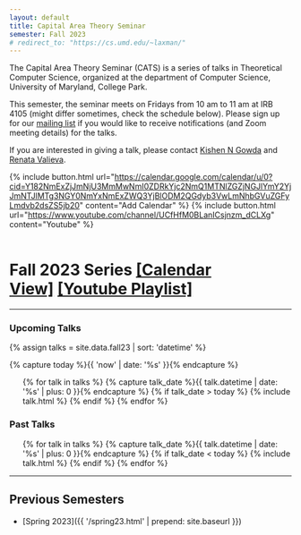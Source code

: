 ```yaml
---
layout: default
title: Capital Area Theory Seminar
semester: Fall 2023
# redirect_to: "https://cs.umd.edu/~laxman/"
---
```


The Capital Area Theory Seminar (CATS) is a series of talks in 
Theoretical Computer Science, organized at the department of Computer 
Science, University of Maryland, College Park. 

<!-- Modify this -->
This semester, the seminar meets on Fridays from 10 am to 11 am at IRB 4105
(might differ sometimes, check the schedule below). 
Please sign up for our [mailing list][theory-local] if you would like to 
receive notifications (and Zoom meeting details) for the talks.

If you are interested in giving a talk, please contact [Kishen N Gowda][kishen]
and [Renata Valieva][renata].
<!--  -->

{% include button.html url="https://calendar.google.com/calendar/u/0?cid=Y182NmExZjJmNjU3MmMwNmI0ZDRkYjc2NmQ1MTNlZGZjNGJlYmY2YjJmNTJlMTg3NGY0NmYxNmExZWQ3YjBlODM2QGdyb3VwLmNhbGVuZGFyLmdvb2dsZS5jb20" content="Add Calendar" %} {% include button.html url="https://www.youtube.com/channel/UCfHfM0BLanICsjnzm_dCLXg" content="Youtube" %}
<br>
<br>

<!-- Modify this -->
<h1>Fall 2023 Series <span><a href="https://calendar.google.com/calendar/embed?src=c_66a1f2f6572c06b4d4db766d513edfc4bebf6b2f52e1874f46f16a1ed7b0e836%40group.calendar.google.com&ctz=America%2FNew_York">[Calendar View]</a>&nbsp;<a href="https://www.youtube.com/playlist?list=PLguvVsMLmA-By_ylJ5hGbeQceseMOS2CZ">[Youtube Playlist]</a></span></h1>
<!--  -->
<hr/>

### Upcoming Talks
<!-- Modify this -->
{% assign talks = site.data.fall23 | sort: 'datetime' %}
<!--  -->
{% capture today %}{{ 'now' | date: '%s' }}{% endcapture %}

<ul>
{% for talk in talks %}
  {% capture talk_date %}{{ talk.datetime | date: '%s' | plus: 0 }}{% endcapture %}
  {% if talk_date > today %}
      {% include talk.html %}
  {% endif %}
{% endfor %}
</ul>

### Past Talks
<ul>
{% for talk in talks %}
  {% capture talk_date %}{{ talk.datetime | date: '%s' | plus: 0 }}{% endcapture %}
  {% if talk_date < today %}
      {% include talk.html %}
  {% endif %}
{% endfor %}
</ul>

<hr/>

## Previous Semesters
- [Spring 2023]({{ '/spring23.html' | prepend: site.baseurl }})

<!-- Modify this -->
[kishen]: https://www.cs.umd.edu/people/kishen19
[renata]: https://www.cs.umd.edu/people/rvalieva
[theory-local]: https://mailman.cs.umd.edu/mailman/listinfo/theory-local
<!--  -->